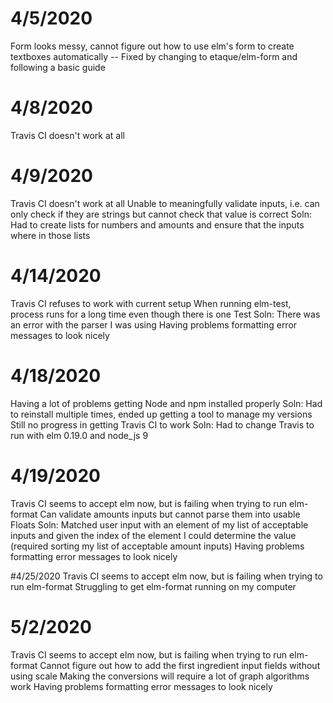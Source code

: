 # 4/5/2020
Form looks messy, cannot figure out how to use elm's form to create textboxes automatically
 -- Fixed by changing to etaque/elm-form and following a basic guide

# 4/8/2020
Travis CI doesn't work at all

# 4/9/2020
Travis CI doesn't work at all
Unable to meaningfully validate inputs, i.e. can only check if they are strings but cannot check that value is correct
  Soln: Had to create lists for numbers and amounts and ensure that the inputs where in those lists

# 4/14/2020
Travis CI refuses to work with current setup
When running elm-test, process runs for a long time even though there is one Test
  Soln: There was an error with the parser I was using
Having problems formatting error messages to look nicely

# 4/18/2020
Having a lot of problems getting Node and npm installed properly
  Soln: Had to reinstall multiple times, ended up getting a tool to manage my versions
Still no progress in getting Travis CI to work
  Soln: Had to change Travis to run with elm 0.19.0 and node_js 9

# 4/19/2020
Travis CI seems to accept elm now, but is failing when trying to run elm-format
Can validate amounts inputs but cannot parse them into usable Floats
 Soln: Matched user input with an element of my list of acceptable inputs and given the index of the element I could determine the value (required sorting my list of acceptable amount inputs)
Having problems formatting error messages to look nicely

#4/25/2020
Travis CI seems to accept elm now, but is failing when trying to run elm-format
Struggling to get elm-format running on my computer

# 5/2/2020
Travis CI seems to accept elm now, but is failing when trying to run elm-format
Cannot figure out how to add the first ingredient input fields without using scale
Making the conversions will require a lot of graph algorithms work
Having problems formatting error messages to look nicely
